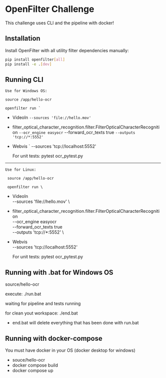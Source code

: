# OpenFilter Challenge
 This challenge uses CLI and the pipeline with docker!

## Installation

Install OpenFilter with all utility filter dependencies manually:

```bash
pip install openfilter[all]
pip install -e .[dev]
```

## Running CLI
    Use for Windows OS: 

    source /app/hello-ocr
    
    openfilter run `
  - VideoIn `
    --sources 'file://hello.mov' `
  - filter_optical_character_recognition.filter.FilterOpticalCharacterRecognition `
    --ocr_engine easyocr `
    --forward_ocr_texts true `
    --outputs 'tcp://*:5552' `
  - Webvis `
    --sources 'tcp://localhost:5552'


    For unit tests:
    pytest ocr_pytest.py

------------------------------
    Use for Linux:

     source /app/hello-ocr

     openfilter run \
  - VideoIn \
    --sources 'file://hello.mov' \
  - filter_optical_character_recognition.filter.FilterOpticalCharacterRecognition \
    --ocr_engine easyocr \
    --forward_ocr_texts true \
    --outputs 'tcp://*:5552' \
  - Webvis \
    --sources 'tcp://localhost:5552'

    For unit tests:
    pytest ocr_pytest.py


## Running with .bat for Windows OS
 source/hello-ocr

 execute: ./run.bat

 waiting for pipeline and tests running

 for clean yout workspace: ./end.bat
  - end.bat will delete everything that has been done with run.bat


 ## Running with docker-compose

 You must have docker in your OS (docker desktop for windows)

 - souce/hello-ocr
 - docker compose build
 - docker compose up